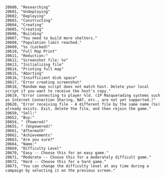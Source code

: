 ﻿```text
20600, "Researching"
20601, "Undeploying"
20602, "Deploying"
20603, "Constructing"
20604, "Creating"
20605, "Creating"
20606, "Building"
20607, "You need to build more shelters."
20608, "Population limit reached."
20609, "%s (Locked)"
20610, "Full Map Print"
20611, "Reduction:"
20612, "Screenshot file: %s"
20613, "Initializing file"
20614, "Printing full map"
20615, "Aborting"
20616, "Insufficient disk space"
20617, "Error creating screenshot"
20618, "Random map script does not match host. Delete your local script if you want to receive the host's copy."
20619, "Error connecting to player %ld. (IP Masquerading systems such as Internet Connection Sharing, NAT, etc., are not yet supported.)"
20620, "Error receiving file - A different file by the same name (%s) already exists. Exit, delete the file, and then rejoin the game."
20650, "Sell:"
20652, "Buy:"
20654, " (Powered)"
20655, " (Unpowered)"
20661, "Aftermath"
20662, "Achievements"
20663, "Are you sure?"
20664, "Name:"
20669, "Difficulty Level"
20670, "Easy -- Choose this for an easy game."
20671, "Moderate -- Choose this for a moderately difficult game."
20672, "Hard -- Choose this for a hard game."
20673, "You can change the difficulty level at any time during a campaign by selecting it on the previous screen."
```